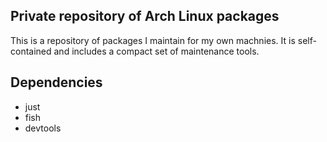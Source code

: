 ## Private repository of Arch Linux packages
This is a repository of packages I maintain for my own machnies. It is self-contained and includes a compact set of maintenance tools.

## Dependencies
* just
* fish
* devtools
